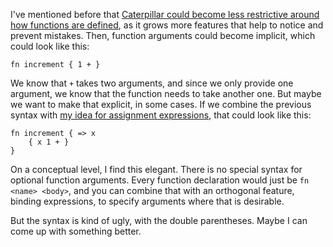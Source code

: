 I've mentioned before that
[Caterpillar could become less restrictive around how functions are defined](/daily/2024-06-25),
as it grows more features that help to notice and prevent mistakes. Then,
function arguments could become implicit, which could look like this:

```
fn increment { 1 + }
```

We know that `+` takes two arguments, and since we only provide one argument, we
know that the function needs to take another one. But maybe we want to make that
explicit, in some cases. If we combine the previous syntax with
[my idea for assignment expressions](/daily/2024-06-28), that could look like
this:

```
fn increment { => x
    { x 1 + }
}
```

On a conceptual level, I find this elegant. There is no special syntax for
optional function arguments. Every function declaration would just be
`fn <name> <body>`, and you can combine that with an orthogonal feature, binding
expressions, to specify arguments where that is desirable.

But the syntax is kind of ugly, with the double parentheses. Maybe I can come up
with something better.
